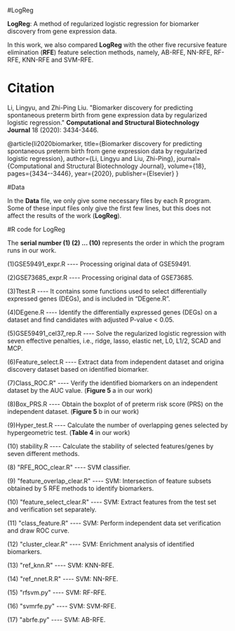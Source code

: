 #LogReg

**LogReg**: A method of regularized logistic regression for biomarker discovery from gene expression data. 

In this work, we also compared **LogReg** with the other five recursive feature elimination (**RFE**) feature selection methods, namely, AB-RFE, NN-RFE, RF-RFE, KNN-RFE and SVM-RFE. 

# Citation
Li, Lingyu, and Zhi-Ping Liu. "Biomarker discovery for predicting spontaneous preterm birth from gene expression data by regularized logistic regression." **Computational and Structural Biotechnology Journal** 18 (2020): 3434-3446.

@article{li2020biomarker,
  title={Biomarker discovery for predicting spontaneous preterm birth from gene expression data by regularized logistic regression},
  author={Li, Lingyu and Liu, Zhi-Ping},
  journal={Computational and Structural Biotechnology Journal},
  volume={18},
  pages={3434--3446},
  year={2020},
  publisher={Elsevier}
}


#Data

In the **Data** file, we only give some necessary files by each R program. Some of these input files only give the first few lines, but this does not affect the results of the work (**LogReg**).


#R code for LogReg

The **serial number (1) (2) ... (10)** represents the order in which the program runs in our work.

(1)GSE59491_expr.R ---- Processing original data of GSE59491.

(2)GSE73685_expr.R ---- Processing original data of GSE73685.

(3)Ttest.R ---- It contains some functions used to select differentially expressed genes (DEGs), and is included in “DEgene.R”. 

(4)DEgene.R ---- Identify the differentially expressed genes (DEGs) on a dataset and find candidates with adjusted P-value < 0.05.

(5)GSE59491_cel37_rep.R ---- Solve the regularized logistic regression with seven effective penalties, i.e., ridge, lasso, elastic net, L0, L1/2, SCAD and MCP.

(6)Feature_select.R ---- Extract data from independent dataset and origina discovery dataset based on identified biomarker.

(7)Class_ROC.R" ---- Verify the identified biomarkers on an independent dataset by the AUC value. (**Figure 5** a in our work)

(8)Box_PRS.R ---- Obtain the boxplot of of preterm risk score (PRS) on the independent dataset. (**Figure 5** b in our work)

(9)Hyper_test.R ---- Calculate the number of overlapping genes selected by hypergeometric test.  (**Table 4** in our work)

(10) stability.R ---- Calculate the stability of selected features/genes by seven different methods.



(8) "RFE_ROC_clear.R" ---- SVM classifier.

(9) "feature_overlap_clear.R" ---- SVM: Intersection of feature subsets obtained by 5 RFE methods to identify biomarkers.

(10) "feature_select_clear.R" ---- SVM: Extract features from the test set and verification set separately.

(11) "class_feature.R" ---- SVM: Perform independent data set verification and draw ROC curve.

(12) "cluster_clear.R" ---- SVM: Enrichment analysis of identified biomarkers.

(13) "ref_knn.R" ---- SVM: KNN-RFE.

(14) "ref_nnet.R.R" ---- SVM: NN-RFE.

(15) "rfsvm.py" ---- SVM: RF-RFE.

(16) "svmrfe.py" ---- SVM: SVM-RFE.

(17) "abrfe.py" ---- SVM: AB-RFE.
